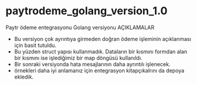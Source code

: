 # paytrodeme_golang_version_1.0
Paytr ödeme entegrasyonu Golang versiyonu
AÇIKLAMALAR
- Bu versiyon çok ayrıntıya girmeden doğran ödeme işleminin açıklanması için basit tutuldu.
- Bu yüzden struct yapısı kullanmadık. Dataların bir kısmını formdan alan bir kısmını ise işlediğimiz bir map döngüsü kullanıldı.
- Bir sonraki versiyonda hata mesajlarının daha ayrıntılı işlenecek.
- örnekleri daha iyi anlamanız için entegrasyon kitapçıkalrını da depoya ekledik.
